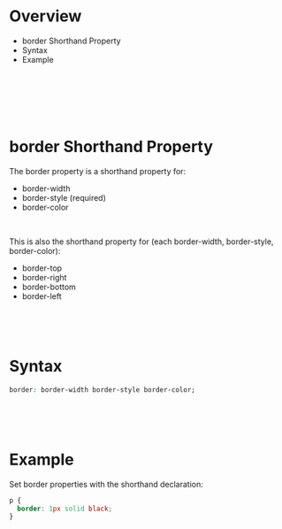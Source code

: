 # Overview

- border Shorthand Property
- Syntax
- Example

&nbsp;

&nbsp;

&nbsp;

# border Shorthand Property

The border property is a shorthand property for:

- border-width
- border-style (required)
- border-color

&nbsp;

This is also the shorthand property for (each border-width, border-style, border-color):

- border-top
- border-right
- border-bottom
- border-left

&nbsp;

&nbsp;

# Syntax

```css
border: border-width border-style border-color;
```

&nbsp;

&nbsp;

# Example

Set border properties with the shorthand declaration:

```css
p {
  border: 1px solid black;
}
```

&nbsp;

&nbsp;
